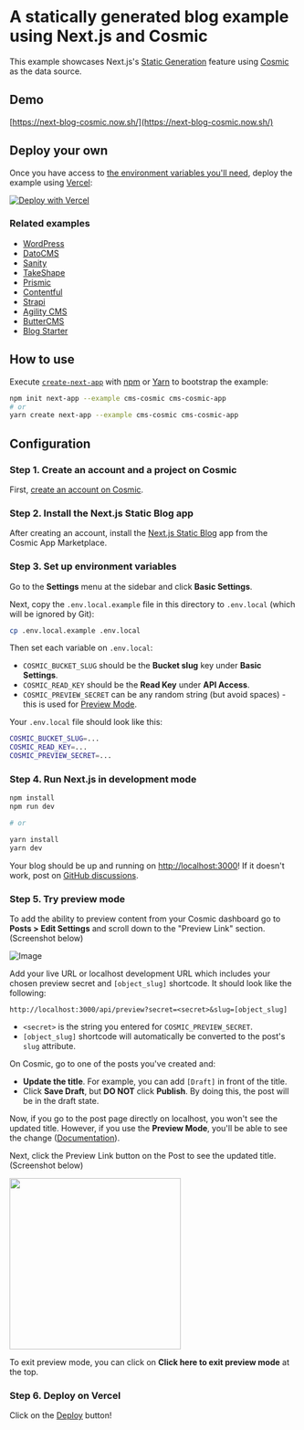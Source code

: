 # A statically generated blog example using Next.js and Cosmic

This example showcases Next.js's [Static Generation](https://nextjs.org/docs/basic-features/pages) feature using [Cosmic](https://cosmicjs.com/) as the data source.

## Demo

[https://next-blog-cosmic.now.sh/](https://next-blog-cosmic.now.sh/)

## Deploy your own

Once you have access to [the environment variables you'll need](#step-3-set-up-environment-variables), deploy the example using [Vercel](https://vercel.com?utm_source=github&utm_medium=readme&utm_campaign=next-example):

[![Deploy with Vercel](https://vercel.com/button)](https://vercel.com/import/git?s=https://github.com/vercel/next.js/tree/canary/examples/cms-cosmic&env=COSMIC_BUCKET_SLUG,COSMIC_READ_KEY,COSMIC_PREVIEW_SECRET&envDescription=Required%20to%20connect%20the%20app%20with%20Cosmic.%20More%20details%20on%20https://vercel.link/cms-cosmic-env)

### Related examples

- [WordPress](/examples/cms-wordpress)
- [DatoCMS](/examples/cms-datocms)
- [Sanity](/examples/cms-sanity)
- [TakeShape](/examples/cms-takeshape)
- [Prismic](/examples/cms-prismic)
- [Contentful](/examples/cms-contentful)
- [Strapi](/examples/cms-strapi)
- [Agility CMS](/examples/cms-agilitycms)
- [ButterCMS](/examples/cms-buttercms)
- [Blog Starter](/examples/blog-starter)

## How to use

Execute [`create-next-app`](https://github.com/vercel/next.js/tree/canary/packages/create-next-app) with [npm](https://docs.npmjs.com/cli/init) or [Yarn](https://yarnpkg.com/lang/en/docs/cli/create/) to bootstrap the example:

```bash
npm init next-app --example cms-cosmic cms-cosmic-app
# or
yarn create next-app --example cms-cosmic cms-cosmic-app
```

## Configuration

### Step 1. Create an account and a project on Cosmic

First, [create an account on Cosmic](https://cosmicjs.com).

### Step 2. Install the Next.js Static Blog app

After creating an account, install the [Next.js Static Blog](https://www.cosmicjs.com/apps/nextjs-static-blog) app from the Cosmic App Marketplace.

### Step 3. Set up environment variables

Go to the **Settings** menu at the sidebar and click **Basic Settings**.

Next, copy the `.env.local.example` file in this directory to `.env.local` (which will be ignored by Git):

```bash
cp .env.local.example .env.local
```

Then set each variable on `.env.local`:

- `COSMIC_BUCKET_SLUG` should be the **Bucket slug** key under **Basic Settings**.
- `COSMIC_READ_KEY` should be the **Read Key** under **API Access**.
- `COSMIC_PREVIEW_SECRET` can be any random string (but avoid spaces) - this is used for [Preview Mode](https://nextjs.org/docs/advanced-features/preview-mode).

Your `.env.local` file should look like this:

```bash
COSMIC_BUCKET_SLUG=...
COSMIC_READ_KEY=...
COSMIC_PREVIEW_SECRET=...
```

### Step 4. Run Next.js in development mode

```bash
npm install
npm run dev

# or

yarn install
yarn dev
```

Your blog should be up and running on [http://localhost:3000](http://localhost:3000)! If it doesn't work, post on [GitHub discussions](https://github.com/vercel/next.js/discussions).

### Step 5. Try preview mode

To add the ability to preview content from your Cosmic dashboard go to **Posts > Edit Settings** and scroll down to the "Preview Link" section. (Screenshot below)

![Image](https://cdn.cosmicjs.com/14e6c0f0-a07b-11ea-829b-5b458b05d525-preview-link.png)

Add your live URL or localhost development URL which includes your chosen preview secret and `[object_slug]` shortcode. It should look like the following:

```
http://localhost:3000/api/preview?secret=<secret>&slug=[object_slug]
```

- `<secret>` is the string you entered for `COSMIC_PREVIEW_SECRET`.
- `[object_slug]` shortcode will automatically be converted to the post's `slug` attribute.

On Cosmic, go to one of the posts you've created and:

- **Update the title**. For example, you can add `[Draft]` in front of the title.
- Click **Save Draft**, but **DO NOT** click **Publish**. By doing this, the post will be in the draft state.

Now, if you go to the post page directly on localhost, you won't see the updated title. However, if you use the **Preview Mode**, you'll be able to see the change ([Documentation](https://nextjs.org/docs/advanced-features/preview-mode)).

Next, click the Preview Link button on the Post to see the updated title. (Screenshot below)

<img src="https://cdn.cosmicjs.com/80f42680-a07a-11ea-829b-5b458b05d525-preview-button.png" width="300" />

To exit preview mode, you can click on **Click here to exit preview mode** at the top.

### Step 6. Deploy on Vercel

Click on the [Deploy](#deploy-your-own) button!
